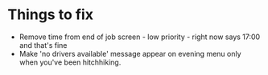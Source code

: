 # Things to fix

* Remove time from end of job screen - low priority - right now says 17:00 and that's fine
* Make 'no drivers available' message appear on evening menu only when you've been hitchhiking.
